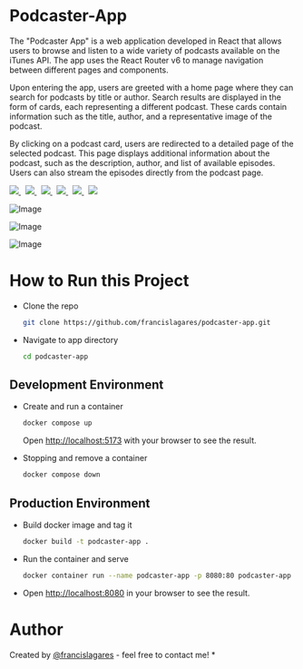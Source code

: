# Podcaster-App


The "Podcaster App" is a web application developed in React that allows users to browse and listen to a wide variety of podcasts available on the iTunes API. The app uses the React Router v6 to manage navigation between different pages and components.

Upon entering the app, users are greeted with a home page where they can search for podcasts by title or author. Search results are displayed in the form of cards, each representing a different podcast. These cards contain information such as the title, author, and a representative image of the podcast.

By clicking on a podcast card, users are redirected to a detailed page of the selected podcast. This page displays additional information about the podcast, such as the description, author, and list of available episodes. Users can also stream the episodes directly from the podcast page.


<p>
  <a href='https://react.dev/learn'>
		<img src='https://img.shields.io/badge/react-61DAFB?logoWidth=30&labelColor=black&style=for-the-badge&logo=react' />
	</a>
  &nbsp;
  <a href='https://www.typescriptlang.org/'>
    <img src="https://img.shields.io/badge/typescript-007ACC.svg?&style=for-the-badge&logo=typescript&logoColor=white" />
  </a>
  &nbsp;
  <a href='https://styled-components.com/'>
		<img src='https://img.shields.io/badge/styled--components-DB7093?style=for-the-badge&logo=styled-components&logoColor=white' />
	</a>
  &nbsp;
  <a href='https://reactrouter.com/en/main'>
		<img src='https://img.shields.io/badge/react router-CA4245?logoWidth=30&labelColor=black&style=for-the-badge&logo=reactrouter' />
	</a>
  &nbsp;
  <a href='https://tanstack.com/query/latest/docs/react/overview'>
		<img src='https://img.shields.io/badge/react query-FF4154?logoWidth=30&style=for-the-badge&logo=reactquery&logoColor=white' />
	</a>
  &nbsp;
  <a href='https://www.vitejs.dev/'>
		<img src='https://img.shields.io/badge/vite-646CFF?logoWidth=30&labelColor=black&style=for-the-badge&logo=vite&logoColor=white' />
	</a>
</p>

![Image](https://res.cloudinary.com/chatty-app/image/upload/v1688925678/Screenshot_from_2023-07-09_19-57-15_rdg3mc.png)

![Image](https://res.cloudinary.com/chatty-app/image/upload/v1688925728/Screenshot_from_2023-07-09_19-57-48_bopo3q.png)

![Image](https://res.cloudinary.com/chatty-app/image/upload/v1688925707/Screenshot_from_2023-07-09_19-59-24_x33j57.png)




# How to Run this Project

- Clone the repo

  ```bash
  git clone https://github.com/francislagares/podcaster-app.git
  ```

- Navigate to app directory

  ```bash
  cd podcaster-app
  ```

## Development Environment
- Create and run a container

  ```bash
  docker compose up
  ```
  Open [http://localhost:5173](http://localhost:5173) with your browser to see the
  result.

- Stopping and remove a container

  ```bash
  docker compose down
  ```

## Production Environment

- Build docker image and tag it

  ```bash
  docker build -t podcaster-app .
  ```

- Run the container and serve 
  ```bash
  docker container run --name podcaster-app -p 8080:80 podcaster-app
  ```
- Open [http://localhost:8080](http://localhost:8080) in your browser to see the
  result.

# Author



Created by [@francislagares](https://www.linkedin.com/in/francislagares/) - feel free to contact me!
* 